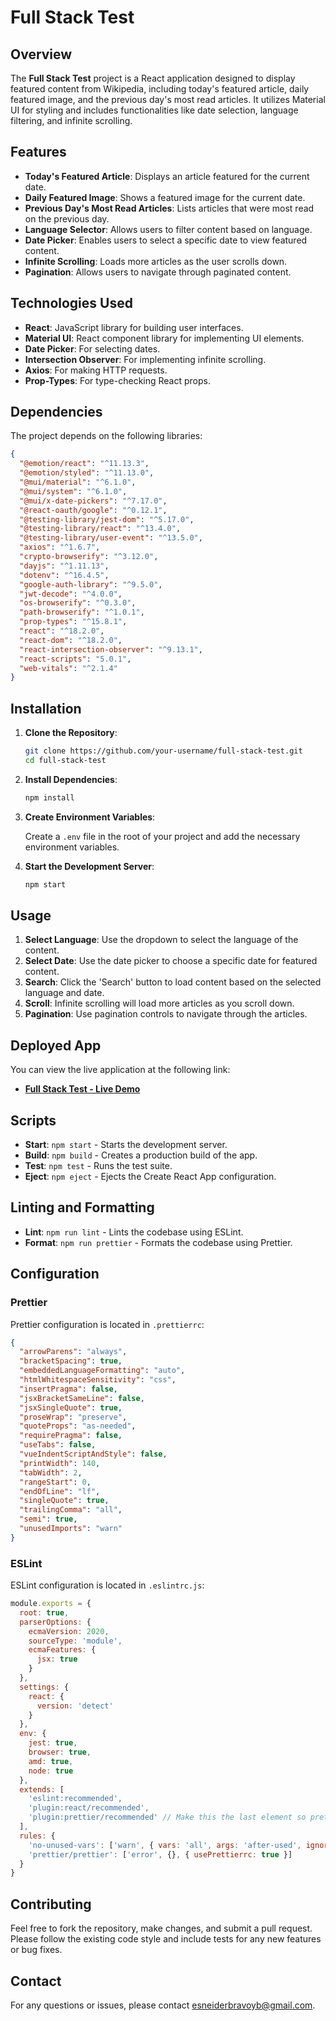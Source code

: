 # Full Stack Test

## Overview

The **Full Stack Test** project is a React application designed to display featured content from Wikipedia, including today's featured article, daily featured image, and the previous day's most read articles. It utilizes Material UI for styling and includes functionalities like date selection, language filtering, and infinite scrolling.

## Features

- **Today's Featured Article**: Displays an article featured for the current date.
- **Daily Featured Image**: Shows a featured image for the current date.
- **Previous Day's Most Read Articles**: Lists articles that were most read on the previous day.
- **Language Selector**: Allows users to filter content based on language.
- **Date Picker**: Enables users to select a specific date to view featured content.
- **Infinite Scrolling**: Loads more articles as the user scrolls down.
- **Pagination**: Allows users to navigate through paginated content.

## Technologies Used

- **React**: JavaScript library for building user interfaces.
- **Material UI**: React component library for implementing UI elements.
- **Date Picker**: For selecting dates.
- **Intersection Observer**: For implementing infinite scrolling.
- **Axios**: For making HTTP requests.
- **Prop-Types**: For type-checking React props.

## Dependencies

The project depends on the following libraries:

```json
{
  "@emotion/react": "^11.13.3",
  "@emotion/styled": "^11.13.0",
  "@mui/material": "^6.1.0",
  "@mui/system": "^6.1.0",
  "@mui/x-date-pickers": "^7.17.0",
  "@react-oauth/google": "^0.12.1",
  "@testing-library/jest-dom": "^5.17.0",
  "@testing-library/react": "^13.4.0",
  "@testing-library/user-event": "^13.5.0",
  "axios": "^1.6.7",
  "crypto-browserify": "^3.12.0",
  "dayjs": "^1.11.13",
  "dotenv": "^16.4.5",
  "google-auth-library": "^9.5.0",
  "jwt-decode": "^4.0.0",
  "os-browserify": "^0.3.0",
  "path-browserify": "^1.0.1",
  "prop-types": "^15.8.1",
  "react": "^18.2.0",
  "react-dom": "^18.2.0",
  "react-intersection-observer": "^9.13.1",
  "react-scripts": "5.0.1",
  "web-vitals": "^2.1.4"
}
```

## Installation

1. **Clone the Repository**:

   ```bash
   git clone https://github.com/your-username/full-stack-test.git
   cd full-stack-test
   ```

2. **Install Dependencies**:

   ```bash
   npm install
   ```

3. **Create Environment Variables**:

   Create a `.env` file in the root of your project and add the necessary environment variables.

4. **Start the Development Server**:

   ```bash
   npm start
   ```

## Usage

1. **Select Language**: Use the dropdown to select the language of the content.
2. **Select Date**: Use the date picker to choose a specific date for featured content.
3. **Search**: Click the 'Search' button to load content based on the selected language and date.
4. **Scroll**: Infinite scrolling will load more articles as you scroll down.
5. **Pagination**: Use pagination controls to navigate through the articles.

## Deployed App

You can view the live application at the following link:

- [**Full Stack Test - Live Demo**](https://full-stack-test-x667.onrender.com/)

## Scripts

- **Start**: `npm start` - Starts the development server.
- **Build**: `npm build` - Creates a production build of the app.
- **Test**: `npm test` - Runs the test suite.
- **Eject**: `npm eject` - Ejects the Create React App configuration.

## Linting and Formatting

- **Lint**: `npm run lint` - Lints the codebase using ESLint.
- **Format**: `npm run prettier` - Formats the codebase using Prettier.

## Configuration

### Prettier

Prettier configuration is located in `.prettierrc`:

```json
{
  "arrowParens": "always",
  "bracketSpacing": true,
  "embeddedLanguageFormatting": "auto",
  "htmlWhitespaceSensitivity": "css",
  "insertPragma": false,
  "jsxBracketSameLine": false,
  "jsxSingleQuote": true,
  "proseWrap": "preserve",
  "quoteProps": "as-needed",
  "requirePragma": false,
  "useTabs": false,
  "vueIndentScriptAndStyle": false,
  "printWidth": 140,
  "tabWidth": 2,
  "rangeStart": 0,
  "endOfLine": "lf",
  "singleQuote": true,
  "trailingComma": "all",
  "semi": true,
  "unusedImports": "warn"
}
```

### ESLint

ESLint configuration is located in `.eslintrc.js`:

```js
module.exports = {
  root: true,
  parserOptions: {
    ecmaVersion: 2020,
    sourceType: 'module',
    ecmaFeatures: {
      jsx: true
    }
  },
  settings: {
    react: {
      version: 'detect'
    }
  },
  env: {
    jest: true,
    browser: true,
    amd: true,
    node: true
  },
  extends: [
    'eslint:recommended',
    'plugin:react/recommended',
    'plugin:prettier/recommended' // Make this the last element so prettier config overrides other formatting rules
  ],
  rules: {
    'no-unused-vars': ['warn', { vars: 'all', args: 'after-used', ignoreRestSiblings: false, argsIgnorePattern: '^_' }],
    'prettier/prettier': ['error', {}, { usePrettierrc: true }]
  }
}
```

## Contributing

Feel free to fork the repository, make changes, and submit a pull request. Please follow the existing code style and include tests for any new features or bug fixes.

## Contact

For any questions or issues, please contact [esneiderbravoyb@gmail.com](mailto:esneiderbravoyb@gmail.com).